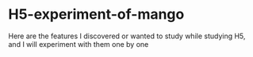 # H5-experiment-of-mango
Here are the features I discovered or wanted to study while studying H5, and I will experiment with them one by one
